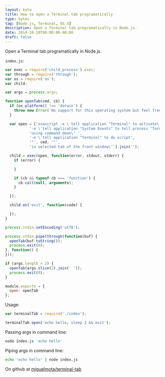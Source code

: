 ```yaml
---
layout: byte
title: How to open a Terminal tab programatically
type: bytes
tag: [Node.js, Terminal, OS X]
description: Open a Terminal tab programatically in Node.js.
date: 2014-10-20T00:00:00-00:00
draft: false
---
```

Open a Terminal tab programatically in Node.js.

`index.js`:

```javascript
var exec = require('child_process').exec;
var through = require('through');
var os = require('os');
var child;

var args = process.argv;

function openTab(cmd, cb) {
  if (os.platform() !== 'darwin') {
    throw new Error('No support for this operating system but feel free to fork the repo and add it :)');
  }

  var open = ['osascript -e \'tell application "Terminal" to activate\' ',
           '-e \'tell application "System Events" to tell process "Terminal" to keystroke "t"',
           'using command down\' ',
           '-e \'tell application "Terminal" to do script',
           '"', cmd, '"',
           'in selected tab of the front window\''].join('');

  child = exec(open, function(error, stdout, stderr) {
    if (error) {

    }

    if (cb && typeof cb === 'function') {
      cb.call(null, arguments);
    }

  });

  child.on('exit', function(code) {

  });
}

process.stdin.setEncoding('utf8');

process.stdin.pipe(through(function(buf) {
  openTab(buf.toString());
  process.exit(0);
}, function() {
}));

if (args.length > 2) {
  openTab(args.slice(2).join(' '));
  process.exit(0);
}

module.exports = {
  open: openTab
};
```

Usage:

```javascript
var terminalTab = require('./index');

terminalTab.open('echo hello; sleep 2 && exit');
```

Passing args in command line:

```bash
node index.js 'echo hello'
```

Piping args in command line:

```bash
echo 'echo hello' | node index.js
```

On github at [miguelmota/terminal-tab](https://github.com/miguelmota/terminal-tab)

